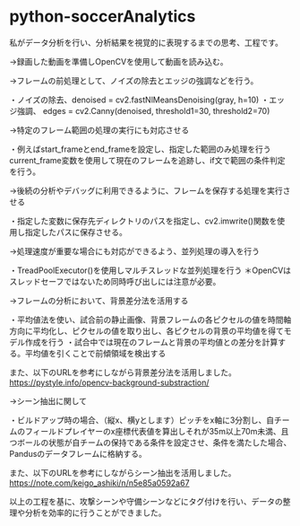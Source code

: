 # python-soccerAnalytics

私がデータ分析を行い、分析結果を視覚的に表現するまでの思考、工程です。

→録画した動画を準備しOpenCVを使用して動画を読み込む。

→フレームの前処理として、ノイズの除去とエッジの強調などを行う。

  ・ノイズの除去、denoised = cv2.fastNlMeansDenoising(gray, h=10)
  ・エッジ強調、 edges = cv2.Canny(denoised, threshold1=30, threshold2=70)

→特定のフレーム範囲の処理の実行にも対応させる

  ・例えばstart_frameとend_frameを設定し、指定した範囲のみ処理を行うcurrent_frame変数を使用して現在のフレームを追跡し、if文で範囲の条件判定を行う。

→後続の分析やデバッグに利用できるように、フレームを保存する処理を実行させる

  ・指定した変数に保存先ディレクトリのパスを指定し、cv2.imwrite()関数を使用し指定したパスに保存させる。

→処理速度が重要な場合にも対応ができるよう、並列処理の導入を行う

  ・TreadPoolExecutor()を使用しマルチスレッドな並列処理を行う
  ＊OpenCVはスレッドセーフではないため同時呼び出しには注意が必要。

→フレームの分析において、背景差分法を活用する

  ・平均値法を使い、試合前の静止画像、背景フレームの各ピクセルの値を時間軸方向に平均化し、ピクセルの値を取り出し、各ピクセルの背景の平均値を得てモデル作成を行う
  ・試合中では現在のフレームと背景の平均値との差分を計算する。平均値を引くことで前傾領域を検出する

また、以下のURLを参考にしながら背景差分法を活用しました。
https://pystyle.info/opencv-background-substraction/

→シーン抽出に関して

  ・ビルドアップ時の場合、（縦x、横yとします）ピッチをx軸に3分割し、自チームのフィールドプレイヤーのx座標代表値を算出しそれが35m以上70m未満、且つボールの状態が自チームの保持である条件を設定させ、条件を満たした場合、Pandusのデータフレームに格納する。

また、以下のURLを参考にしながらシーン抽出を活用しました。
https://note.com/keigo_ashiki/n/n5e85a0592a67

以上の工程を基に、攻撃シーンや守備シーンなどにタグ付けを行い、データの整理や分析を効率的に行うことができました。
